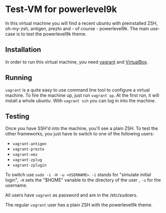 # Test-VM for powerlevel9k

In this virtual machine you will find a recent ubuntu with preinstalled ZSH, oh-my-zsh, antigen, prezto and - of course - powerlevel9k. The main use-case is to test the powerlevel9k theme.

## Installation

In order to run this virtual machine, you need [vagrant](https://www.vagrantup.com/) and [VirtualBox](http://www.virtualbox.org/).

## Running

`vagrant` is a quite easy to use command line tool to configure a virtual machine. To fire the machine up, just run `vagrant up`. At the first run, it will install a whole ubuntu. With `vagrant ssh` you can log in into the machine.

## Testing

Once you have SSH'd into the machine, you'll see a plain ZSH. To test the other frameworks, you just have to switch to one of the following users:

  * `vagrant-antigen`
  * `vagrant-prezto`
  * `vagrant-omz`
  * `vagrant-zplug`
  * `vagrant-zplugin`

To switch use `sudo -i -H -u <USERNAME>`. `-i` stands for "simulate initial login", `-H` sets the "$HOME" variable to the directory of the user , `-u` for the username. 

All users have `vagrant` as password and are in the /etc/sudoers.

The regular `vagrant` user has a plain ZSH with the powerlevel9k theme.
